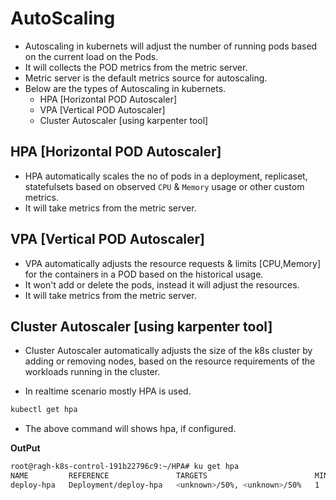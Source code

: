 # AutoScaling
- Autoscaling in kubernets will adjust the number of running pods based on the current load on the Pods.
- It will collects the POD metrics from the metric server.
- Metric server is the default metrics source for autoscaling.
- Below are the types of Autoscaling in kubernets.
  - HPA [Horizontal POD Autoscaler]
  - VPA [Vertical POD Autoscaler]
  - Cluster Autoscaler [using karpenter tool]

## HPA [Horizontal POD Autoscaler]
- HPA automatically scales the no of pods in a deployment, replicaset, statefulsets based on observed `CPU` & `Memory` usage or other custom metrics.
- It will take metrics from the metric server.

## VPA [Vertical POD Autoscaler]
- VPA automatically adjusts the resource requests & limits [CPU,Memory] for the containers in a POD based on the historical usage.
- It won't add or delete the pods, instead it will adjust the resources.
- It will take metrics from the metric server.

## Cluster Autoscaler [using karpenter tool]
- Cluster Autoscaler automatically adjusts the size of the k8s cluster by adding or removing nodes, based on the resource requirements of the workloads running in the cluster.

- In realtime scenario mostly HPA is used.

~~~bash
kubectl get hpa
~~~
- The above command will shows hpa, if configured.

**OutPut**
~~~bash
root@ragh-k8s-control-191b22796c9:~/HPA# ku get hpa
NAME         REFERENCE               TARGETS                        MINPODS   MAXPODS   REPLICAS   AGE
deploy-hpa   Deployment/deploy-hpa   <unknown>/50%, <unknown>/50%   1         10        1          52s
~~~
